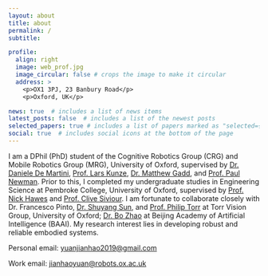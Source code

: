 ```yaml
---
layout: about
title: about
permalink: /
subtitle:

profile:
  align: right
  image: web_prof.jpg
  image_circular: false # crops the image to make it circular
  address: >
    <p>OX1 3PJ, 23 Banbury Road</p>
    <p>Oxford, UK</p>

news: true  # includes a list of news items
latest_posts: false  # includes a list of the newest posts
selected_papers: true # includes a list of papers marked as "selected={true}"
social: true  # includes social icons at the bottom of the page
---
```


I am a DPhil (PhD) student of the Cognitive Robotics Group (CRG) and Mobile Robotics Group (MRG), University of Oxford, supervised by [Dr. Daniele De Martini](https://ori.ox.ac.uk/people/daniele-de-martini/), [Prof. Lars Kunze](https://ori.ox.ac.uk/people/lars-kunze/), [Dr. Matthew Gadd](https://mttgdd.github.io/), and [Prof. Paul Newman](https://www.ori.ox.ac.uk/people/paul-newman/). Prior to this, I completed my undergraduate studies in Engineering Science at Pembroke College, University of Oxford, supervised by [Prof. Nick Hawes](https://www.robots.ox.ac.uk/~nickh/) and [Prof. Clive Siviour](https://eng.ox.ac.uk/people/clive-siviour/). I am fortunate to collaborate closely with Dr. Francesco Pinto, [Dr. Shuyang Sun](https://kevin-ssy.github.io/), and [Prof. Philip Torr](https://www.robots.ox.ac.uk/~phst/) at Torr Vision Group, University of Oxford; [Dr. Bo Zhao](https://www.bozhao.me/) at Beijing Academy of Artificial Intelligence (BAAI). My research interest lies in developing robust and reliable embodied systems.


Personal email: [yuanjianhao2019@gmail.com](yuanjianhao2019@gmail.com)
 
Work email: [jianhaoyuan@robots.ox.ac.uk](jianhaoyuan@robots.ox.ac.uk)

<!-- Test Tese. Tell the world about yourself. Link to your favorite [subreddit](http://reddit.com). You can put a picture in, too. The code is already in, just name your picture `prof_pic.jpg` and put it in the `img/` folder.

Put your address / P.O. box / other info right below your picture. You can also disable any of these elements by editing `profile` property of the YAML header of your `_pages/about.md`. Edit `_bibliography/papers.bib` and Jekyll will render your [publications page](/al-folio/publications/) automatically.

Link to your social media connections, too. This theme is set up to use [Font Awesome icons](http://fortawesome.github.io/Font-Awesome/) and [Academicons](https://jpswalsh.github.io/academicons/), like the ones below. Add your Facebook, Twitter, LinkedIn, Google Scholar, or just disable all of them. -->
